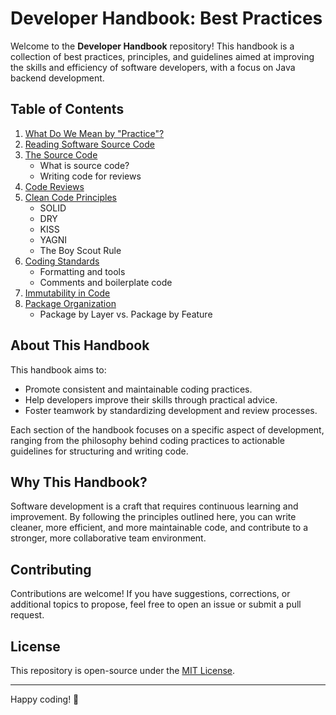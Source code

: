 # Developer Handbook: Best Practices

Welcome to the **Developer Handbook** repository! This handbook is a collection of best practices, principles, and guidelines aimed at improving the skills and efficiency of software developers, with a focus on Java backend development.

## Table of Contents
1. [What Do We Mean by "Practice"?](./sections/What_Practice.md)
2. [Reading Software Source Code](./sections/Reading_Source_Code.md)
3. [The Source Code](./sections/The_Source_Code.md)
    - What is source code?
    - Writing code for reviews
4. [Code Reviews](./sections/Code_Reviews.md)
5. [Clean Code Principles](./sections/Clean_Code.md)
    - SOLID
    - DRY
    - KISS
    - YAGNI
    - The Boy Scout Rule
6. [Coding Standards](./sections/Coding_Standards.md)
    - Formatting and tools
    - Comments and boilerplate code
7. [Immutability in Code](./sections/Immutability.md)
8. [Package Organization](./sections/Package_Organization.md)
    - Package by Layer vs. Package by Feature

## About This Handbook

This handbook aims to:
- Promote consistent and maintainable coding practices.
- Help developers improve their skills through practical advice.
- Foster teamwork by standardizing development and review processes.

Each section of the handbook focuses on a specific aspect of development, ranging from the philosophy behind coding practices to actionable guidelines for structuring and writing code.

## Why This Handbook?

Software development is a craft that requires continuous learning and improvement. By following the principles outlined here, you can write cleaner, more efficient, and more maintainable code, and contribute to a stronger, more collaborative team environment.

## Contributing

Contributions are welcome! If you have suggestions, corrections, or additional topics to propose, feel free to open an issue or submit a pull request.

## License

This repository is open-source under the [MIT License](./LICENSE.md).

---

Happy coding! 🎉
